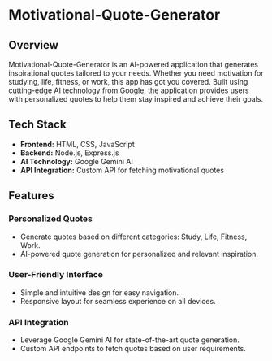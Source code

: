 # Motivational-Quote-Generator

## Overview

Motivational-Quote-Generator is an AI-powered application that generates inspirational quotes tailored to your needs. Whether you need motivation for studying, life, fitness, or work, this app has got you covered. Built using cutting-edge AI technology from Google, the application provides users with personalized quotes to help them stay inspired and achieve their goals.

## Tech Stack

- **Frontend:** HTML, CSS, JavaScript
- **Backend:** Node.js, Express.js
- **AI Technology:** Google Gemini AI
- **API Integration:** Custom API for fetching motivational quotes

## Features

### Personalized Quotes
- Generate quotes based on different categories: Study, Life, Fitness, Work.
- AI-powered quote generation for personalized and relevant inspiration.

### User-Friendly Interface
- Simple and intuitive design for easy navigation.
- Responsive layout for seamless experience on all devices.

### API Integration
- Leverage Google Gemini AI for state-of-the-art quote generation.
- Custom API endpoints to fetch quotes based on user requirements.

